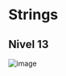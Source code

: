 # Strings

## Nivel 13

![image](https://user-images.githubusercontent.com/91023374/139579543-9dedc3ec-7fa1-46ec-833c-8774d7451ddb.png)
